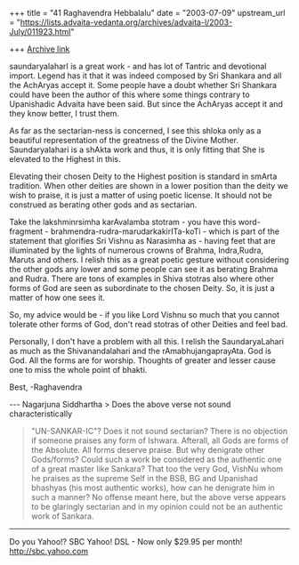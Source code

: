 +++
title = "41 Raghavendra Hebbalalu"
date = "2003-07-09"
upstream_url = "https://lists.advaita-vedanta.org/archives/advaita-l/2003-July/011923.html"

+++
[Archive link](https://lists.advaita-vedanta.org/archives/advaita-l/2003-July/011923.html)

saundaryalaharI is a great work - and has lot of
Tantric and devotional import. Legend has it that it
was indeed composed by Sri Shankara and all the
AchAryas accept it. Some people have a doubt whether
Sri Shankara could have been the author of this where
some things contrary to Upanishadic Advaita have been
said. But since the AchAryas accept it and they know
better, I trust them.

As far as the sectarian-ness is concerned, I see this
shloka only as a beautiful representation of the
greatness of the Divine Mother. Saundaryalahari is a
shAkta work and thus, it is only fitting that She is
elevated to the Highest in this. 

Elevating their chosen Deity to the Highest position
is standard in smArta tradition. When other deities
are shown in a lower position than the deity we wish
to praise, it is just a matter of using poetic
license. It should not be construed as berating other
gods and as sectarian. 

Take the lakshminrsimha karAvalamba stotram - you have
this word-fragment -
brahmendra-rudra-marudarkakirITa-koTi - which is part
of the statement that glorifies Sri Vishnu as
Narasimha as - having feet that are illuminated by the
lights of numerous crowns of Brahma, Indra,Rudra,
Maruts and others. I relish this  as a great poetic
gesture without considering the other gods any lower
and some people can see it as berating Brahma and
Rudra. There are tons of examples in Shiva stotras
also where other forms of God are seen as subordinate
to the chosen Deity. So, it is just a matter of how
one sees it.  

So, my advice would be - if you like Lord Vishnu so
much that you cannot tolerate other forms of God,
don't read stotras of other Deities and feel bad. 

Personally, I don't have a problem with all this. I
relish the SaundaryaLahari as much as the
Shivanandalahari and the rAmabhujangaprayAta. God is
God. All the forms are for worship. Thoughts of
greater and lesser cause one to miss the whole point
of bhakti. 

Best,
-Raghavendra

--- Nagarjuna Siddhartha > Does the above verse not
sound characteristically
> "UN-SANKAR-IC"? Does it not sound sectarian? There
> is no objection if someone praises any form of
> Ishwara. Afterall, all Gods are forms of the
> Absolute. All forms deserve praise. But why
> denigrate other Gods/forms? Could such a work be
> considered as the authentic one of a great master
> like Sankara? That too the very God, VishNu whom he
> praises as the supreme Self in the BSB, BG and
> Upanishad bhashyas (his most authentic works), how
> can he denigrate him in such a manner? No offense
> meant here, but the above verse appears to be
> glaringly sectarian and in my opinion could not be
> an authentic work of Sankara.


__________________________________
Do you Yahoo!?
SBC Yahoo! DSL - Now only $29.95 per month!
http://sbc.yahoo.com

